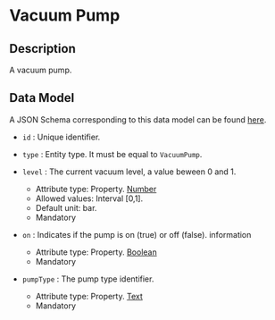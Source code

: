 # Vacuum Pump

## Description

A vacuum pump.

## Data Model

A JSON Schema corresponding to this data model can be found
[here](https://github.com/smart-data-models/incubated/blob/master/DIH2/JS2SF/VacuumPump/schema.json).

-   `id` : Unique identifier.

-   `type` : Entity type. It must be equal to `VacuumPump`.

-   `level` : The current vacuum level, a value beween 0 and 1.

    -   Attribute type: Property.  [Number](http://schema.org/Number) 
    -   Allowed values: Interval \[0,1\].
    -   Default unit: bar.
    -   Mandatory

-   `on` : Indicates if the pump is on (true) or off (false).
    information

    -   Attribute type: Property. [Boolean](https://schema.org/Boolean)
    -   Mandatory

-   `pumpType` : The pump type identifier.

    -   Attribute type: Property. [Text](https://schema.org/Text) 
    -   Mandatory

